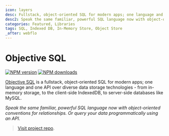 ```yaml
---
icon: layers
desc: Fullstack, object-oriented SQL for modern apps; one language and one API over diverse data storage technologies - from in-memory storage, to the client-side IndexedDB, to server-side databases like MySQL.
desc2: Speak the same familiar, powerful SQL language now with object-oriented conventions for relationships. Or query your data programmatically using an API.
categories: Featured, Libraries
tags: SQL, Indexed DB, In-Memory Store, Object Store
_after: webflo
---
```

# Objective SQL

<!-- BADGES/ -->

<span class="badge-npmversion"><a href="https://npmjs.org/package/@webqit/objective-sql" title="View this project on NPM"><img src="https://img.shields.io/npm/v/@webqit/objective-sql.svg" alt="NPM version" /></a></span>
<span class="badge-npmdownloads"><a href="https://npmjs.org/package/@webqit/objective-sql" title="View this project on NPM"><img src="https://img.shields.io/npm/dm/@webqit/objective-sql.svg" alt="NPM downloads" /></a></span>

<!-- /BADGES -->

[Objective SQL](https://github.com/webqit/objective-sql) is a fullstack, object-oriented SQL for modern apps; one language and one API over diverse data storage technologies - from in-memory storage, to the client-side IndexedDB, to server-side databases like MySQL.

*Speak the same familiar, powerful SQL language now with object-oriented conventions for relationships. Or query your data programmatically using an API.*

> [Visit project repo](https://github.com/webqit/objective-sql).
